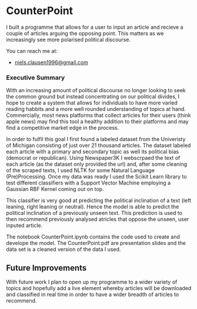 # CounterPoint

I built a programme that allows for a user to input an article and recieve a couple of articles arguing the opposing point.
This matters as we increasingly see more polarised political discourse.

You can reach me at:
* [niels.clausen1996@gmail.com]()

### Executive Summary

With an increasing amount of political discourse no longer looking to seek the common ground but instead concentrating on our political divides, I hope to create a system that allows for individuals to have more varied reading habbits and a more well rounded understanding of topics at hand. Commercially, most news platforms that collect articles for their users (think apple news) may find this tool a healthy addition to their platforms and may find a competitive market edge in the process. 

In order to fulfil this goal I first found a labeled dataset from the Univeristy of Michigan consisting of just over 21 thousand articles. The dataset labeled each article with a primary and secondary topic as well its political bias (democrat or republican). 
Using Newspaper3K I webscrpaed the text of each article (as the dataset only provided the url) and, after some cleaning of the scraped texts, I used NLTK for some Natural Language (Pre)Processing. Once my data was ready I used the Scikit Learn library to test different classifiers with a Support Vector Machine employing a Gaussian RBF Kernel coming out on top. 

This classifier is very good at predicting the political inclination of a text (left leaning, right leaning or neutral). Hence the model is able to predict the political inclination of a previously unseen text. This prediction is used to then recommend previously analysed atricles that oppose the unseen, user inputed article.

The notebook CounterPoint.ipynb contains the code used to create and develope the model. The CounterPoint.pdf are presentation slides and the data set is a cleaned version of the data I used. 

## Future Improvements

With future work I plan to open up my programme to a wider variety of topics and hopefully add a live element whereby articles will be downloaded and classified in real time in order to have a wider breadth of articles to recommend. 
